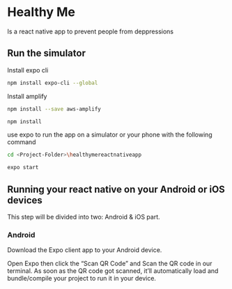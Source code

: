 # Healthy Me

Is a react native app to prevent people from deppressions

## Run the simulator

Install expo cli

```bash
npm install expo-cli --global
```

Install amplify

```bash
npm install --save aws-amplify
```

```bash
npm install
```


use expo to run the app on a simulator or your phone with the following command

```bash
cd <Project-Folder>\healthymereactnativeapp
```

```bash
expo start
```

## Running your react native on your Android or iOS devices
This step will be divided into two: Android & iOS part.

### Android

Download the Expo client app to your Android device.

Open Expo then click the “Scan QR Code” and Scan the QR code in our terminal.
As soon as the QR code got scanned, it’ll automatically load and bundle/compile your project to run it in your device.
